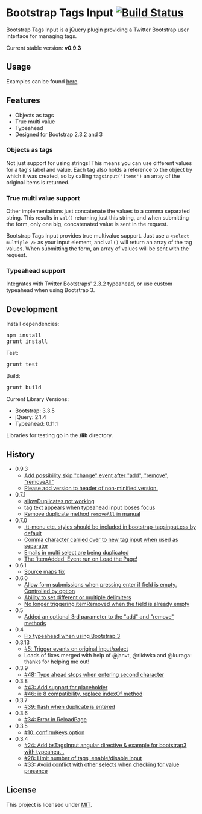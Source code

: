 # Bootstrap Tags Input [![Build Status](https://travis-ci.org/bootstrap-tagsinput/bootstrap-tagsinput.svg?branch=master)](https://travis-ci.org/bootstrap-tagsinput/bootstrap-tagsinput)

Bootstrap Tags Input is a jQuery plugin providing a Twitter Bootstrap user interface for managing tags.

Current stable version: **v0.9.3**

## Usage

Examples can be found [here](http://bootstrap-tagsinput.github.io/bootstrap-tagsinput/examples/).

## Features

-   Objects as tags
-   True multi value
-   Typeahead
-   Designed for Bootstrap 2.3.2 and 3

### Objects as tags

Not just support for using strings! This means you can use different values
for a tag's label and value. Each tag also holds a reference to the object
by which it was created, so by calling <code>tagsinput('items')</code> an
array of the original items is returned.

### True multi value support

Other implementations just concatenate the values to a comma separated string.
This results in <code>val()</code> returning just this string, and when
submitting the form, only one big, concatenated value is sent in the request.

Bootstrap Tags Input provides true multivalue support. Just use a
<code>&lt;select multiple /&gt;</code> as your input element, and
<code>val()</code> will return an array of the tag values. When submitting the
form, an array of values will be sent with the request.

### Typeahead support

Integrates with Twitter Bootstraps' 2.3.2 typeahead, or use custom typeahead when using Bootstrap 3.

## Development

Install dependencies:

<pre>
npm install
grunt install
</pre>

Test:

<pre>
grunt test
</pre>

Build:

<pre>
grunt build
</pre>

Current Library Versions:

-   Bootstrap: 3.3.5
-   jQuery: 2.1.4
-   Typeahead: 0.11.1

Libraries for testing go in the **/lib** directory.

## History

-   0.9.3
    -   [Add possibility skip "change" event after "add", "remove", "removeAll"](https://github.com/bootstrap-tagsinput/bootstrap-tagsinput/pull/429)
    -   [Please add version to header of non-minified version.](https://github.com/bootstrap-tagsinput/bootstrap-tagsinput/issues/438)
-   0.7.1
    -   [allowDuplicates not working](https://github.com/bootstrap-tagsinput/bootstrap-tagsinput/issues/419)
    -   [tag text appears when typeahead input looses focus](https://github.com/bootstrap-tagsinput/bootstrap-tagsinput/issues/386)
    -   [Remove duplicate method `removeAll` in manual](https://github.com/bootstrap-tagsinput/bootstrap-tagsinput/pull/427)
-   0.7.0
    -   [.tt-menu etc. styles should be included in bootstrap-tagsinput.css by default](https://github.com/bootstrap-tagsinput/bootstrap-tagsinput/issues/426)
    -   [Comma character carried over to new tag input when used as separator](https://github.com/bootstrap-tagsinput/bootstrap-tagsinput/issues/422)
    -   [Emails in multi select are being duplicated](https://github.com/bootstrap-tagsinput/bootstrap-tagsinput/issues/399)
    -   [The 'itemAdded' Event run on Load the Page!](https://github.com/bootstrap-tagsinput/bootstrap-tagsinput/issues/369)
-   0.6.1
    -   [Source maps fix](https://github.com/bootstrap-tagsinput/bootstrap-tagsinput/issues/371)
-   0.6.0
    -   [Allow form submissions when pressing enter if field is empty. Controlled by option](https://github.com/bootstrap-tagsinput/bootstrap-tagsinput/issues/368)
    -   [Ability to set different or multiple delimiters](https://github.com/bootstrap-tagsinput/bootstrap-tagsinput/issues/397)
    -   [No longer triggering itemRemoved when the field is already empty](https://github.com/bootstrap-tagsinput/bootstrap-tagsinput/issues/405)
-   0.5
    -   [Added an optional 3rd parameter to the "add" and "remove" methods](https://github.com/bootstrap-tagsinput/bootstrap-tagsinput/pull/298)
-   0.4
    -   [Fix typeahead when using Bootstrap 3](https://github.com/bootstrap-tagsinput/bootstrap-tagsinput/pull/73)
-   0.3.13
    -   [#5: Trigger events on original input/select](https://github.com/bootstrap-tagsinput/bootstrap-tagsinput/issues/5)
    -   Loads of fixes merged with help of @janvt, @rlidwka and @kuraga: thanks for helping me out!
-   0.3.9
    -   [#48: Type ahead stops when entering second character](https://github.com/bootstrap-tagsinput/bootstrap-tagsinput/issues/48)
-   0.3.8
    -   [#43: Add support for placeholder](https://github.com/bootstrap-tagsinput/bootstrap-tagsinput/pull/43)
    -   [#46: ie 8 compatibility, replace indexOf method](https://github.com/bootstrap-tagsinput/bootstrap-tagsinput/pull/46)
-   0.3.7
    -   [#39: flash when duplicate is entered](https://github.com/bootstrap-tagsinput/bootstrap-tagsinput/issues/39)
-   0.3.6
    -   [#34: Error in ReloadPage](https://github.com/bootstrap-tagsinput/bootstrap-tagsinput/issues/34)
-   0.3.5
    -   [#10: confirmKeys option](https://github.com/bootstrap-tagsinput/bootstrap-tagsinput/issues/10)
-   0.3.4
    -   [#24: Add bsTagsInput angular directive & example for bootstrap3 with typeahea...](https://github.com/bootstrap-tagsinput/bootstrap-tagsinput/pull/24)
    -   [#28: Limit number of tags, enable/disable input](https://github.com/bootstrap-tagsinput/bootstrap-tagsinput/pull/28)
    -   [#33: Avoid conflict with other selects when checking for value presence](https://github.com/bootstrap-tagsinput/bootstrap-tagsinput/pull/33)

## License

This project is licensed under [MIT](https://raw.github.com/bootstrap-tagsinput/bootstrap-tagsinput/master/LICENSE "Read more about the MIT license").
